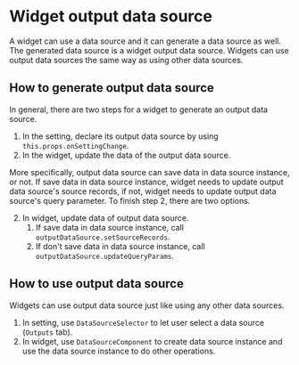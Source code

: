# Widget output data source

A widget can use a data source and it can generate a data source as well.  The generated data source is a widget output data source. Widgets can use output data sources the same way as using other data sources. 

## How to generate output data source

In general, there are two steps for a widget to generate an output data source.

1. In the setting, declare its output data source by using  `this.props.onSettingChange`.
2. In the widget, update the data of the output data source.

More specifically, output data source can save data in data source instance, or not. If save data in data source instance, widget needs to update output data source's source records, if not, widget needs to update output data source's query parameter. To finish step 2, there are two options.

2. In widget, update data of output data source.
   1. If save data in data source instance, call `outputDataSource.setSourceRecords`.
   2. If don't save data in data source instance, call `outputDataSource.updateQueryParams`.

## How to use output data source

Widgets can use output data source just like using any other data sources.

1. In setting, use `DataSourceSelector` to let user select a data source (`Outputs` tab).
2. In widget, use `DataSourceComponent` to create data source instance and use the data source instance to do other operations.
